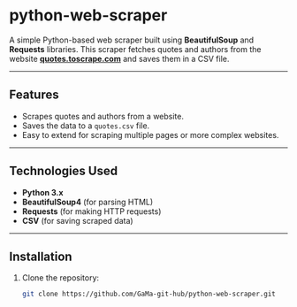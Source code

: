 # python-web-scraper


A simple Python-based web scraper built using **BeautifulSoup** and **Requests** libraries. This scraper fetches quotes and authors from the website **[quotes.toscrape.com](http://quotes.toscrape.com)** and saves them in a CSV file.

---

## Features

- Scrapes quotes and authors from a website.
- Saves the data to a `quotes.csv` file.
- Easy to extend for scraping multiple pages or more complex websites.

---

## Technologies Used

- **Python 3.x**
- **BeautifulSoup4** (for parsing HTML)
- **Requests** (for making HTTP requests)
- **CSV** (for saving scraped data)

---

## Installation

1. Clone the repository:
   ```bash
   git clone https://github.com/GaMa-git-hub/python-web-scraper.git
